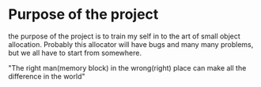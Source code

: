 # Purpose of the project 

the purpose of the project is to train my self in to the art of small object allocation. Probably this allocator will have bugs and many many problems, but we all have to start from somewhere.

"The right man(memory block) in the wrong(right) place can make all the difference in the world"